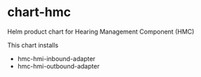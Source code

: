 # chart-hmc

Helm product chart for Hearing Management Component (HMC)

This chart installs 
   * hmc-hmi-inbound-adapter
   * hmc-hmi-outbound-adapter
